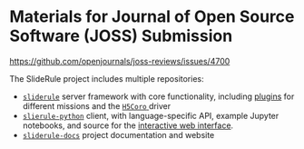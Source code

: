 # Materials for Journal of Open Source Software (JOSS) Submission

https://github.com/openjournals/joss-reviews/issues/4700

The SlideRule project includes multiple repositories:

* [`sliderule`](https://github.com/ICESat2-SlideRule/sliderule) server framework with core functionality, including [plugins](https://github.com/ICESat2-SlideRule/sliderule/tree/main/plugins) for different missions and the [`H5Coro`
](https://github.com/ICESat2-SlideRule/sliderule/tree/main/packages/h5) driver
* [`slierule-python`](https://github.com/ICESat2-SlideRule/sliderule-python) client, with language-specific API, example Jupyter notebooks, and source for the [interactive web interface](http://voila.icesat2sliderule.org/).
* [`sliderule-docs`](https://github.com/ICESat2-SlideRule/sliderule-docs) project documentation and website

